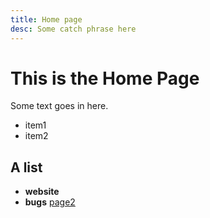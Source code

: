 ```yaml
---
title: Home page
desc: Some catch phrase here
---
```


# This is the Home Page

Some text goes in here.

 * item1
 * item2

A list
------


 - **website**
 - **bugs** [page2](./page.html)
